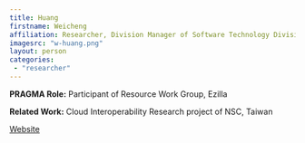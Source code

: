 ```yaml
---
title: Huang
firstname: Weicheng
affiliation: Researcher, Division Manager of Software Technology Division, NCHC
imagesrc: "w-huang.png"
layout: person
categories:
 - "researcher"
---
```


**PRAGMA Role:** Participant of Resource Work Group, Ezilla

**Related Work:** Cloud Interoperability Research project of NSC, Taiwan

[Website][1]

[1]: http://www2.nchc.org.tw/~c00wei00/
